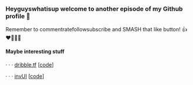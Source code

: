 ### Heyguyswhatisup welcome to another episode of my Github profile 🐠

Remember to commentratefollowsubscribe and SMASH that like button! 👍❤🤣🤢💩

#### Maybe interesting stuff

· · · [dribble.tf](http://dribbletf.netlify.app/) [[code](https://github.com/bryjch/dribble.tf)]

· · · [invUI](https://invui.netlify.app/) [[code](https://github.com/bryjch/inv-ui)]
